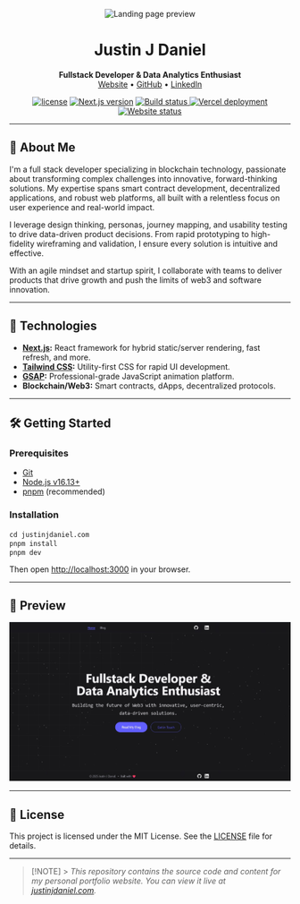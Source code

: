 <p align="center">
  <img src="https://avatars.githubusercontent.com/u/62233773?s=500&v=4" width="100" alt="Landing page preview"/>
</p>

<h1 align="center">Justin J Daniel</h1>
<p align="center">
  <b>Fullstack Developer & Data Analytics Enthusiast</b><br/>
  <a href="https://justinjdaniel.com">Website</a> •
  <a href="https://github.com/justinjdaniel">GitHub</a> •
  <a href="https://www.linkedin.com/in/justin-j-daniel">LinkedIn</a>
</p>

<p align="center">
  <a href="LICENSE"><img src="https://img.shields.io/badge/License-MIT-yellow.svg" alt="license"></a>
  <a href="https://nextjs.org/"><img src="https://img.shields.io/github/package-json/dependency-version/justinjdaniel/justinjdaniel.com/next/main?color=ff4088&label=next.js&logo=nextdotjs&logoColor=white" alt="Next.js version"></a>
  <a href="https://github.com/Justinjdaniel/justinjdaniel.com/actions/workflows/build.yml">
    <img src="https://github.com/Justinjdaniel/justinjdaniel.com/actions/workflows/build.yml/badge.svg" alt="Build status" />
  </a>
  <a href="https://img.shields.io/github/deployments/Justinjdaniel/Justinjdaniel.com/production?label=vercel&logo=vercel&logoColor=white">
    <img src="https://img.shields.io/github/deployments/Justinjdaniel/Justinjdaniel.com/production?label=vercel&logo=vercel&logoColor=white" alt="Vercel deployment" />
  </a>
  <a href="https://justinjdaniel.com/">
    <img src="https://img.shields.io/website?url=https%3A%2F%2Fjustinjdaniel.com%2F&up_message=live&down_message=down&logo=unitedairlines" alt="Website status" />
  </a>
</p>

---

## 👋 About Me

I'm a full stack developer specializing in blockchain technology, passionate about transforming complex challenges into innovative, forward-thinking solutions. My expertise spans smart contract development, decentralized applications, and robust web platforms, all built with a relentless focus on user experience and real-world impact.

I leverage design thinking, personas, journey mapping, and usability testing to drive data-driven product decisions. From rapid prototyping to high-fidelity wireframing and validation, I ensure every solution is intuitive and effective.

With an agile mindset and startup spirit, I collaborate with teams to deliver products that drive growth and push the limits of web3 and software innovation.

---

## 🚀 Technologies

- **[Next.js](https://nextjs.org/):** React framework for hybrid static/server rendering, fast refresh, and more.
- **[Tailwind CSS](https://tailwindcss.com/):** Utility-first CSS for rapid UI development.
- **[GSAP](https://greensock.com/gsap/):** Professional-grade JavaScript animation platform.
- **Blockchain/Web3:** Smart contracts, dApps, decentralized protocols.

---

## 🛠️ Getting Started

### Prerequisites

- [Git](https://git-scm.com/)
- [Node.js v16.13+](https://nodejs.org/)
- [pnpm](https://pnpm.io/) (recommended)

### Installation

```git clone https://github.com/Justinjdaniel/Justinjdaniel.com.git
cd justinjdaniel.com
pnpm install
pnpm dev
```

Then open [http://localhost:3000](http://localhost:3000) in your browser.

---

## 📸 Preview

<p align="center">
  <img src=".github/images/landing.png" width="600" alt="Landing page screenshot"/>
</p>

<!-- ---

## 🌐 Connect

<p align="center">
  <a href="https://justinjdaniel.com">
    <img src="https://ziadoua.github.io/m3-Markdown-Badges/badges/MyPortfolio/myportfolio3.svg" alt="Website" />
  </a>
  <a href="https://linkedin.com/in/justin-j-daniel">
    <img src="https://ziadoua.github.io/m3-Markdown-Badges/badges/LinkedIn/linkedin1.svg" alt="LinkedIn" />
  </a>
  <a href="https://dev.to/justinjdaniel">
    <img src="https://ziadoua.github.io/m3-Markdown-Badges/badges/Devto/devto3.svg" alt="Dev.to" />
  </a>
</p> -->

---

## 📄 License

This project is licensed under the MIT License. See the [LICENSE](LICENSE) file for details.

---

> [!NOTE] > _This repository contains the source code and content for my personal portfolio website. You can view it live at [justinjdaniel.com](https://justinjdaniel.com/)._
